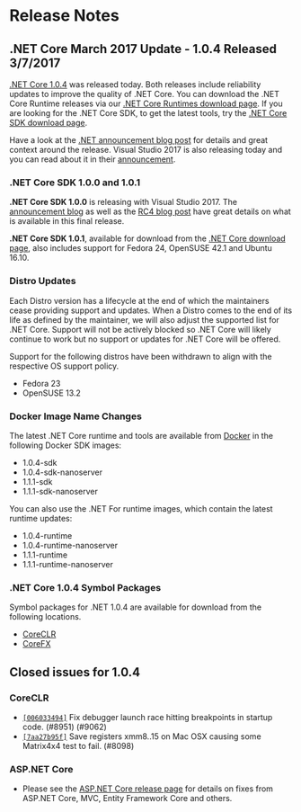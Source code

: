 # Release Notes

## .NET Core March 2017 Update - 1.0.4 Released 3/7/2017

[.NET Core 1.0.4](https://github.com/dotnet/core/blob/master/release-notes/1.0/1.0.4.md) was released today. Both releases include reliability updates to improve the quality of .NET Core. You can download the .NET Core Runtime releases via our [.NET Core Runtimes download page](https://www.microsoft.com/net/download/core#/runtime). If you are looking for the .NET Core SDK, to get the latest tools, try the [.NET Core SDK download page](https://www.microsoft.com/net/download/core#/sdk).

Have a look at the [.NET announcement blog post](https://blogs.msdn.microsoft.com/dotnet/2017/03/07/announcing-net-core-tools-1-0/) for details and great context around the release. Visual Studio 2017 is also releasing today and you can read about it in their [announcement](https://blogs.msdn.microsoft.com/visualstudio/).

### .NET Core SDK 1.0.0 and 1.0.1

**.NET Core SDK 1.0.0** is releasing with Visual Studio 2017. The [announcement blog](https://blogs.msdn.microsoft.com/dotnet/2017/03/07/announcing-net-core-tools-1-0/) as well as the [RC4 blog post](https://blogs.msdn.microsoft.com/dotnet/2017/02/07/announcing-net-core-tools-updates-in-vs-2017-rc) have great details on what is available in this final release.

**.NET Core SDK 1.0.1**, available for download from the [.NET Core download page](https://www.microsoft.com/net/core), also includes support for Fedora 24, OpenSUSE 42.1 and Ubuntu 16.10.

### Distro Updates

Each Distro version has a lifecycle at the end of which the maintainers cease providing support and updates. When a Distro comes to the end of its life as defined by the maintainer, we will also adjust the supported list for .NET Core. Support will not be actively blocked so .NET Core will likely continue to work but no support or updates for .NET Core will be offered.

Support for the following distros have been withdrawn to align with the respective OS support policy.

* Fedora 23
* OpenSUSE 13.2

### Docker Image Name Changes

The latest .NET Core runtime and tools are available from [Docker](https://hub.docker.com/r/microsoft/dotnet/) in the following Docker SDK images:

* 1.0.4-sdk
* 1.0.4-sdk-nanoserver
* 1.1.1-sdk
* 1.1.1-sdk-nanoserver

You can also use the .NET For runtime images, which contain the latest runtime updates:

* 1.0.4-runtime
* 1.0.4-runtime-nanoserver
* 1.1.1-runtime
* 1.1.1-runtime-nanoserver

### .NET Core 1.0.4 Symbol Packages

Symbol packages for .NET 1.0.4 are available for download from the following locations.

* [CoreCLR](https://go.microsoft.com/fwlink/?LinkID=843411)
* [CoreFX](https://go.microsoft.com/fwlink/?LinkID=843414)

## Closed issues for 1.0.4

### CoreCLR

* [`[006033494]`](https://github.com/dotnet/coreclr/commit/006033494) Fix debugger launch race hitting breakpoints in startup code. (#8951) (#9062)
* [`[7aa27b95f]`](https://github.com/dotnet/coreclr/commit/7aa27b95f) Save registers xmm8..15 on Mac OSX causing some Matrix4x4 test to fail. (#8098)

### ASP.NET Core

* Please see the [ASP.NET Core release page](https://github.com/aspnet/home/releases/1.1.1) for details on fixes from ASP.NET Core, MVC, Entity Framework Core and others.
